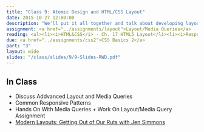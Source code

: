 ```yaml
---
title: "Class 9: Atomic Design and HTML/CSS Layout"
date: 2015-10-27 12:00:00
description: "We'll put it all together and talk about developing layout systems in HTML/CSS.  We'll talk about recent advancements in CSS relating to layout and how the atomic design methodology helps create more consistent web design systems.  We'll practice with a hands-on assignment using media queries."
assignment: <a href="../assignments/layout">Layout/Media Queries</a>
reading: <ul><li><i>HTML&CSS</i> - Ch. 17 HTML5 Layout</li><li><i>Responsive Web Design</i> Ch. 2 The Flexible Grid, Ch. 3 Flexible Images, Ch. 4 Media Queries</li><li><a href="http://bradfrost.com/blog/post/atomic-web-design/">Atomic Web Design by Brad Frost</a></li><li><a href="http://daverupert.com/2013/04/responsive-deliverables/">Responsive Deliverables by Dave Rupert</a></li><li><a href="https://bradfrost.github.io/this-is-responsive/patterns.html">Review - Responsive Design Patterns</a></li><li><a href="http://lucidlemon.github.io/paradeiser">Review - Pure CSS Navigation Pattern</a></li></ul>
due: <a href="../assignments/css2">CSS Basics 2</a>
part: "3"
layout: wide
slides: "/class/slides/9/9-Slides-RWD.pdf"
---
```


## In Class

* Discuss Addvanced Layout and Media Queries
* Common Responsive Patterns
* Hands On With Media Queries + Work On Layout/Media Query Assignment
* [Modern Layouts: Getting Out of Our Ruts with Jen Simmons](https://www.youtube.com/watch?v=ZNpn7FBp_9U&feature=youtu.be)